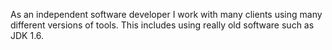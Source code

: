 As an independent software developer I work with many clients using many different versions of tools.  This includes using really old software such as JDK 1.6.